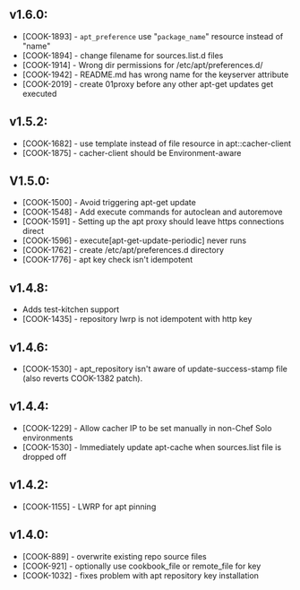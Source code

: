 ## v1.6.0:

* [COOK-1893] - `apt_preference` use "`package_name`" resource instead of "name"
* [COOK-1894] - change filename for sources.list.d files
* [COOK-1914] - Wrong dir permissions for /etc/apt/preferences.d/
* [COOK-1942] - README.md has wrong name for the keyserver attribute
* [COOK-2019] - create 01proxy before any other apt-get updates get executed

## v1.5.2:

* [COOK-1682] - use template instead of file resource in apt::cacher-client
* [COOK-1875] - cacher-client should be Environment-aware

## V1.5.0:

* [COOK-1500] - Avoid triggering apt-get update
* [COOK-1548] - Add execute commands for autoclean and autoremove
* [COOK-1591] - Setting up the apt proxy should leave https
  connections direct
* [COOK-1596] - execute[apt-get-update-periodic] never runs
* [COOK-1762] - create /etc/apt/preferences.d directory
* [COOK-1776] - apt key check isn't idempotent

## v1.4.8:

* Adds test-kitchen support
* [COOK-1435] - repository lwrp is not idempotent with http key

## v1.4.6:

* [COOK-1530] - apt_repository isn't aware of update-success-stamp
  file (also reverts COOK-1382 patch).

## v1.4.4:

* [COOK-1229] - Allow cacher IP to be set manually in non-Chef Solo
  environments
* [COOK-1530] - Immediately update apt-cache when sources.list file is dropped off

## v1.4.2:

* [COOK-1155] - LWRP for apt pinning

## v1.4.0:

* [COOK-889] - overwrite existing repo source files
* [COOK-921] - optionally use cookbook\_file or remote\_file for key
* [COOK-1032] - fixes problem with apt repository key installation
